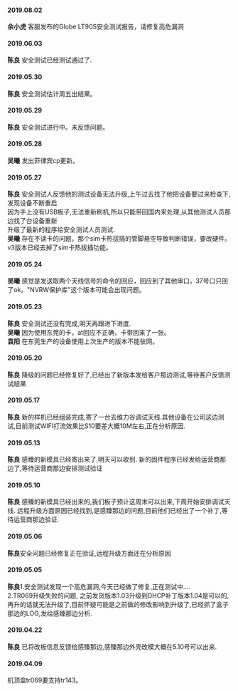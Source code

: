 
#### 2019.08.02
**余小虎**  客服发布的Globe LT90S安全测试报告，请修复高危漏洞
#### 2019.06.03
**陈良** 安全测试已经测试通过了.
#### 2019.05.30
**陈良**  安全测试估计周五出结果。
#### 2019.05.29
**陈良** 安全测试进行中。未反馈问题。
#### 2019.05.28
**吴曦** 发出菲律宾cp更新。
#### 2019.05.27
**陈良**  安全测试人反馈他的测试设备无法升级,上午过去找了他把设备要过来检查下,发现设备不断重启  
因为手上没有USB板子,无法重新刷机,所以只能带回国内来处理,从其他测试人员那边找了台设备重新  
升级了最新的程序给安全测试人员测试.    
**吴曦**  存在不读卡的问题，那个sim卡热拔插的管脚悬空导致判断错误，要改硬件。v3版本已经去掉了sim卡热拔插功能。
#### 2019.05.24
**吴曦**  感觉是发送取两个天线信号的命令的回应，回应到了其他串口，37号口只回了ok。"NVRW保护库"这个版本可能会出现问题。
#### 2019.05.23
**陈良** 安全测试还没有完成,明天再跟进下进度.  
**吴曦** 因为使用东莞的卡，at回应不正确，卡带回来了一张。  
**袁阳** 在东莞生产的设备使用上次生产的版本不能驻网。
#### 2019.05.20
**陈良** 降级的问题已经修复好了,已经出了新版本发给客户那边测试,等待客户反馈测试结果 
#### 2019.05.17
**陈良** 新的样机已经组装完成,寄了一台去维力谷调试天线.其他设备在公司这边测试,目前测试WIFI打流效果比S10要差大概10M左右,正在分析原因.  
#### 2019.05.13
**陈良** 感臻的新模具已经寄出来了,明天可以收到.  新的固件程序已经发给运营商那边了,等待运营商那边安排测试验证 
#### 2019.05.10
**陈良** 感臻的新模具已经出来的,我们板子预计这周末可以出来,下周开始安排调试天线. 
远程升级方面原因已经找到,是感臻那边的问题,目前他们已经出了一个补丁,等待运营商那边验证.
#### 2019.05.06
**陈良**安全问题已经修复正在验证,远程升级方面还在分析原因   
#### 2019.05.05
**陈良**1.安全测试发现一个高危漏洞,今天已经做了修复,正在测试中....  
2.TR069升级失败的问题, 之前发货版本1.03升级到DHCP补丁版本1.04是可以的,再升的话就无法升级了,目前怀疑可能是之前做的修改影响到升级了,已经抓了盒子那边的LOG,发给感臻那边分析.
#### 2019.04.22
**陈良** 已将改板信息反馈给感臻那边,感臻那边外壳改模大概在5.10号可以出来. 
#### 2019.04.09
机顶盒tr069要支持tr143。